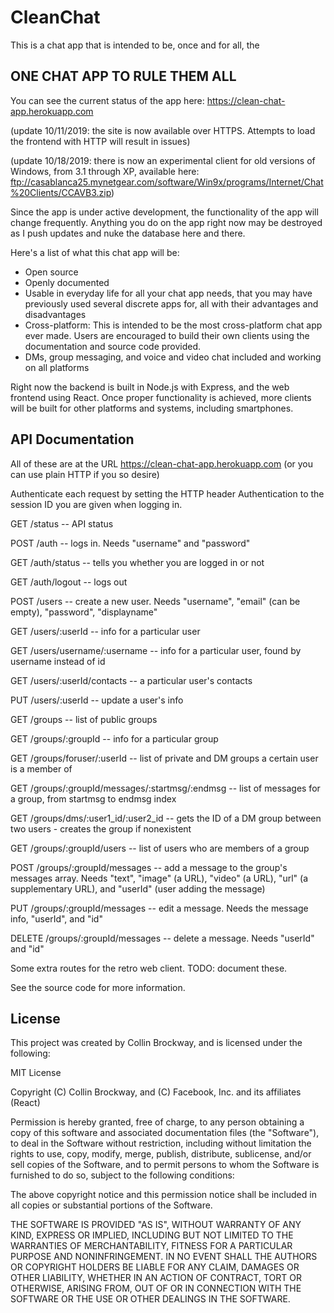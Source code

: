 # CleanChat

This is a chat app that is intended to be, once and for all, the

## ONE CHAT APP TO RULE THEM ALL

You can see the current status of the app here: https://clean-chat-app.herokuapp.com

(update 10/11/2019: the site is now available over HTTPS. Attempts to load the frontend with HTTP will result in issues)

(update 10/18/2019: there is now an experimental client for old versions of Windows, from 3.1 through XP, available here: ftp://casablanca25.mynetgear.com/software/Win9x/programs/Internet/Chat%20Clients/CCAVB3.zip)

Since the app is under active development, the functionality of the app will change frequently. Anything you do on the app right now may be destroyed as I push updates and nuke the database here and there.

Here's a list of what this chat app will be:

* Open source
* Openly documented
* Usable in everyday life for all your chat app needs, that you may have previously used several discrete apps for, all with their advantages and disadvantages
* Cross-platform: This is intended to be the most cross-platform chat app ever made. Users are encouraged to build their own clients using the documentation and source code provided.
* DMs, group messaging, and voice and video chat included and working on all platforms

Right now the backend is built in Node.js with Express, and the web frontend using React. Once proper functionality is achieved, more clients will be built for other platforms and systems, including smartphones.


## API Documentation

All of these are at the URL https://clean-chat-app.herokuapp.com (or you can use plain HTTP if you so desire)

Authenticate each request by setting the HTTP header Authentication to the session ID you are given when logging in.


GET /status -- API status


POST /auth -- logs in. Needs "username" and "password"

GET /auth/status -- tells you whether you are logged in or not

GET /auth/logout -- logs out


POST /users -- create a new user. Needs "username", "email" (can be empty), "password", "displayname"

GET /users/:userId -- info for a particular user

GET /users/username/:username -- info for a particular user, found by username instead of id

GET /users/:userId/contacts -- a particular user's contacts

PUT /users/:userId -- update a user's info


GET /groups -- list of public groups

GET /groups/:groupId -- info for a particular group

GET /groups/foruser/:userId -- list of private and DM groups a certain user is a member of

GET /groups/:groupId/messages/:startmsg/:endmsg -- list of messages for a group, from startmsg to endmsg index

GET /groups/dms/:user1_id/:user2_id -- gets the ID of a DM group between two users - creates the group if nonexistent

GET /groups/:groupId/users -- list of users who are members of a group

POST /groups/:groupId/messages -- add a message to the group's messages array. Needs "text", "image" (a URL), "video" (a URL), "url" (a supplementary URL), and "userId" (user adding the message)

PUT /groups/:groupId/messages -- edit a message. Needs the message info, "userId", and "id"

DELETE /groups/:groupId/messages -- delete a message. Needs "userId" and "id"

Some extra routes for the retro web client. TODO: document these.


See the source code for more information.








## License

This project was created by Collin Brockway, and is licensed under the following:

MIT License

Copyright (C) Collin Brockway, and (C) Facebook, Inc. and its affiliates (React)

Permission is hereby granted, free of charge, to any person obtaining a copy
of this software and associated documentation files (the "Software"), to deal
in the Software without restriction, including without limitation the rights
to use, copy, modify, merge, publish, distribute, sublicense, and/or sell
copies of the Software, and to permit persons to whom the Software is
furnished to do so, subject to the following conditions:

The above copyright notice and this permission notice shall be included in all
copies or substantial portions of the Software.

THE SOFTWARE IS PROVIDED "AS IS", WITHOUT WARRANTY OF ANY KIND, EXPRESS OR
IMPLIED, INCLUDING BUT NOT LIMITED TO THE WARRANTIES OF MERCHANTABILITY,
FITNESS FOR A PARTICULAR PURPOSE AND NONINFRINGEMENT. IN NO EVENT SHALL THE
AUTHORS OR COPYRIGHT HOLDERS BE LIABLE FOR ANY CLAIM, DAMAGES OR OTHER
LIABILITY, WHETHER IN AN ACTION OF CONTRACT, TORT OR OTHERWISE, ARISING FROM,
OUT OF OR IN CONNECTION WITH THE SOFTWARE OR THE USE OR OTHER DEALINGS IN THE
SOFTWARE.
